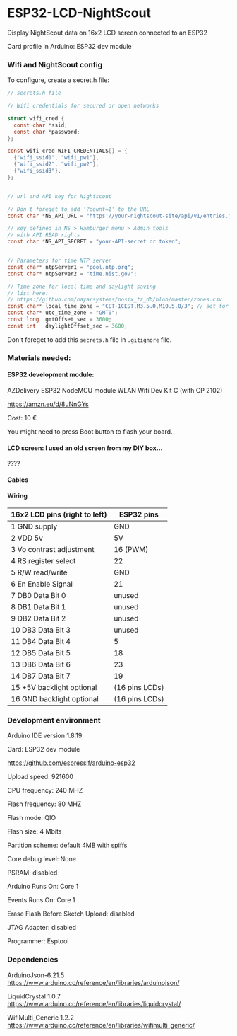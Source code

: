 # ESP32-LCD-NightScout
Display NightScout data on 16x2 LCD screen connected to an ESP32

Card profile in Arduino: ESP32 dev module

### Wifi and NightScout config
To configure, create a secret.h file:
```C
// secrets.h file

// Wifi credentials for secured or open networks

struct wifi_cred {
  const char *ssid;
  const char *password;
};

const wifi_cred WIFI_CREDENTIALS[] = {
  {"wifi_ssid1", "wifi_pw1"},
  {"wifi_ssid2", "wifi_pw2"},
  {"wifi_ssid3"},
};


// url and API key for Nightscout

// Don't foreget to add '?count=1' to the URL
const char *NS_API_URL = "https://your-nightscout-site/api/v1/entries.json?count=1"

// key defined in NS > Hamburger menu > Admin tools
// with API READ rights
const char *NS_API_SECRET = "your-API-secret or token";


// Parameters for time NTP server
const char* ntpServer1 = "pool.ntp.org";
const char* ntpServer2 = "time.nist.gov";

// Time zone for local time and daylight saving
// list here:
// https://github.com/nayarsystems/posix_tz_db/blob/master/zones.csv
const char* local_time_zone = "CET-1CEST,M3.5.0,M10.5.0/3"; // set for Europe/Paris
const char* utc_time_zone = "GMT0";
const long  gmtOffset_sec = 3600;
const int   daylightOffset_sec = 3600;
```
Don't foreget to add this ```secrets.h``` file in ```.gitignore``` file.

### Materials needed:

#### ESP32 development module:

AZDelivery ESP32 NodeMCU module WLAN Wifi Dev Kit C (with CP 2102)

https://amzn.eu/d/8uNnGYs

Cost: 10 €

You might need to press Boot button to flash your board.

#### LCD screen: I used an old screen from my DIY box...

????

#### Cables

#### Wiring

| 16x2 LCD pins (right to left) |  ESP32 pins  |
| ----------------------------- | ------------ |
| 1 GND supply                  |     GND      |
| 2 VDD 5v                      |      5V      |
| 3 Vo contrast adjustment      |   16 (PWM)   |
| 4 RS register select          |      22      |
| 5 R/W read/write              |     GND      |
| 6 En Enable Signal            |      21      |
| 7 DB0 Data Bit 0              |    unused    |
| 8 DB1 Data Bit 1              |    unused    |
| 9 DB2 Data Bit 2              |    unused    |
|10 DB3 Data Bit 3              |    unused    |
|11 DB4 Data Bit 4              |       5      |
|12 DB5 Data Bit 5              |      18      |
|13 DB6 Data Bit 6              |      23      |
|14 DB7 Data Bit 7              |      19      |
|15 +5V backlight optional      |(16 pins LCDs)|
|16 GND backlight optional      |(16 pins LCDs)|


### Development environment
Arduino IDE version 1.8.19

Card: ESP32 dev module

https://github.com/espressif/arduino-esp32

Upload speed: 921600

CPU frequency: 240 MHZ

Flash frequency: 80 MHZ

Flash mode: QIO

Flash size: 4 Mbits

Partition scheme: default 4MB with spiffs

Core debug level: None

PSRAM: disabled

Arduino Runs On: Core 1

Events Runs On: Core 1

Erase Flash Before Sketch Upload: disabled

JTAG Adapter: disabled

Programmer: Esptool

### Dependencies
ArduinoJson-6.21.5 https://www.arduino.cc/reference/en/libraries/arduinojson/

LiquidCrystal 1.0.7 https://www.arduino.cc/reference/en/libraries/liquidcrystal/

WifiMulti_Generic 1.2.2 https://www.arduino.cc/reference/en/libraries/wifimulti_generic/




